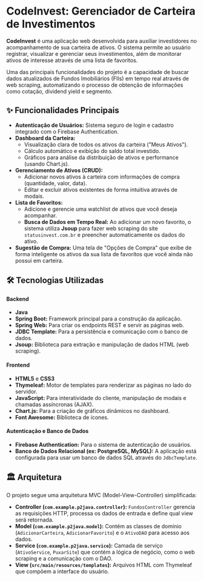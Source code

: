 <h1>CodeInvest: Gerenciador de Carteira de Investimentos</h1>

  <p>
        <strong>CodeInvest</strong> é uma aplicação web desenvolvida para auxiliar investidores no acompanhamento de sua carteira de ativos. O sistema permite ao usuário registrar, visualizar e gerenciar seus investimentos, além de monitorar ativos de interesse através de uma lista de favoritos.
    </p>
    <p>
        Uma das principais funcionalidades do projeto é a capacidade de buscar dados atualizados de Fundos Imobiliários (FIIs) em tempo real através de web scraping, automatizando o processo de obtenção de informações como cotação, dividend yield e segmento.
    </p>

  <h2>✨ Funcionalidades Principais</h2>
    <ul>
        <li><strong>Autenticação de Usuários:</strong> Sistema seguro de login e cadastro integrado com o Firebase Authentication.</li>
        <li>
            <strong>Dashboard da Carteira:</strong>
            <ul>
                <li>Visualização clara de todos os ativos da carteira ("Meus Ativos").</li>
                <li>Cálculo automático e exibição do saldo total investido.</li>
                <li>Gráficos para análise da distribuição de ativos e performance (usando Chart.js).</li>
            </ul>
        </li>
        <li>
            <strong>Gerenciamento de Ativos (CRUD):</strong>
            <ul>
                <li>Adicionar novos ativos à carteira com informações de compra (quantidade, valor, data).</li>
                <li>Editar e excluir ativos existentes de forma intuitiva através de modais.</li>
            </ul>
        </li>
        <li>
            <strong>Lista de Favoritos:</strong>
            <ul>
                <li>Adicione e gerencie uma watchlist de ativos que você deseja acompanhar.</li>
                <li><strong>Busca de Dados em Tempo Real:</strong> Ao adicionar um novo favorito, o sistema utiliza <strong>Jsoup</strong> para fazer web scraping do site <code>statusinvest.com.br</code> e preencher automaticamente os dados do ativo.</li>
            </ul>
        </li>
        <li><strong>Sugestão de Compra:</strong> Uma tela de "Opções de Compra" que exibe de forma inteligente os ativos da sua lista de favoritos que você ainda não possui em carteira.</li>
    </ul>

  <h2>🛠️ Tecnologias Utilizadas</h2>
  <h4>Backend</h4>
  <ul>
        <li><strong>Java</strong></li>
        <li><strong>Spring Boot:</strong> Framework principal para a construção da aplicação.</li>
        <li><strong>Spring Web:</strong> Para criar os endpoints REST e servir as páginas web.</li>
        <li><strong>JDBC Template:</strong> Para a persistência e comunicação com o banco de dados.</li>
        <li><strong>Jsoup:</strong> Biblioteca para extração e manipulação de dados HTML (web scraping).</li>
    </ul>

  <h4>Frontend</h4>
    <ul>
        <li><strong>HTML5</strong> e <strong>CSS3</strong></li>
        <li><strong>Thymeleaf:</strong> Motor de templates para renderizar as páginas no lado do servidor.</li>
        <li><strong>JavaScript:</strong> Para interatividade do cliente, manipulação de modais e chamadas assíncronas (AJAX).</li>
        <li><strong>Chart.js:</strong> Para a criação de gráficos dinâmicos no dashboard.</li>
        <li><strong>Font Awesome:</strong> Biblioteca de ícones.</li>
    </ul>

  <h4>Autenticação e Banco de Dados</h4>
    <ul>
        <li><strong>Firebase Authentication:</strong> Para o sistema de autenticação de usuários.</li>
        <li><strong>Banco de Dados Relacional (ex: PostgreSQL, MySQL):</strong> A aplicação está configurada para usar um banco de dados SQL através do <code>JdbcTemplate</code>.</li>
    </ul>

  <h2>🏛️ Arquitetura</h2>
    <p>O projeto segue uma arquitetura MVC (Model-View-Controller) simplificada:</p>
    <ul>
        <li><strong>Controller (<code>com.example.p2java.controller</code>):</strong> <code>FundosController</code> gerencia as requisições HTTP, processa os dados de entrada e define qual view será retornada.</li>
        <li><strong>Model (<code>com.example.p2java.model</code>):</strong> Contém as classes de domínio (<code>AdicionarCarteira</code>, <code>AdicionarFavorito</code>) e o <code>AtivoDAO</code> para acesso aos dados.</li>
        <li><strong>Service (<code>com.example.p2java.service</code>):</strong> Camada de serviço (<code>AtivoService</code>, <code>PuxarSite</code>) que contém a lógica de negócio, como o web scraping e a comunicação com o DAO.</li>
        <li><strong>View (<code>src/main/resources/templates</code>):</strong> Arquivos HTML com Thymeleaf que compõem a interface do usuário.</li>
    </ul>

